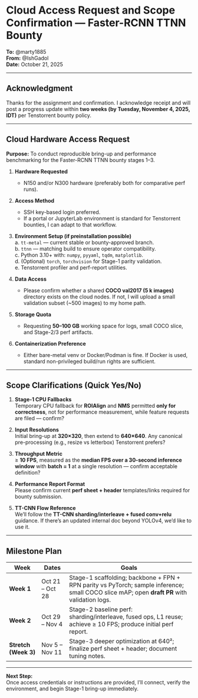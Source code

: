 # Cloud Access Request and Scope Confirmation — Faster-RCNN TTNN Bounty

**To:** @marty1885  
**From:** @IshGadol  
**Date:** October 21, 2025  

---

## Acknowledgment

Thanks for the assignment and confirmation. I acknowledge receipt and will post a progress update within **two weeks (by Tuesday, November 4, 2025, IDT)** per Tenstorrent bounty policy.

---

## Cloud Hardware Access Request

**Purpose:** To conduct reproducible bring-up and performance benchmarking for the Faster-RCNN TTNN bounty stages 1–3.

1. **Hardware Requested**  
   - N150 and/or N300 hardware (preferably both for comparative perf runs).  

2. **Access Method**  
   - SSH key-based login preferred.  
   - If a portal or JupyterLab environment is standard for Tenstorrent bounties, I can adapt to that workflow.  

3. **Environment Setup (if preinstallation possible)**  
   a. `tt-metal` — current stable or bounty-approved branch.  
   b. `ttnn` — matching build to ensure operator compatibility.  
   c. Python 3.10+ with: `numpy`, `pyyaml`, `tqdm`, `matplotlib`.  
   d. (Optional) `torch`, `torchvision` for Stage-1 parity validation.  
   e. Tenstorrent profiler and perf-report utilities.  

4. **Data Access**  
   - Please confirm whether a shared **COCO val2017 (5 k images)** directory exists on the cloud nodes. If not, I will upload a small validation subset (~500 images) to my home path.  

5. **Storage Quota**  
   - Requesting **50–100 GB** working space for logs, small COCO slice, and Stage-2/3 perf artifacts.  

6. **Containerization Preference**  
   - Either bare-metal venv or Docker/Podman is fine. If Docker is used, standard non-privileged build/run rights are sufficient.  

---

## Scope Clarifications (Quick Yes/No)

1. **Stage-1 CPU Fallbacks**  
   Temporary CPU fallback for **ROIAlign** and **NMS** permitted **only for correctness**, not for performance measurement, while feature requests are filed — confirm?  

2. **Input Resolutions**  
   Initial bring-up at **320×320**, then extend to **640×640**. Any canonical pre-processing (e.g., resize vs letterbox) Tenstorrent prefers?  

3. **Throughput Metric**  
   ≥ **10 FPS**, measured as the **median FPS over a 30-second inference window** with **batch = 1** at a single resolution — confirm acceptable definition?  

4. **Performance Report Format**  
   Please confirm current **perf sheet + header** templates/links required for bounty submission.  

5. **TT-CNN Flow Reference**  
   We’ll follow the **TT-CNN sharding/interleave + fused conv+relu** guidance. If there’s an updated internal doc beyond YOLOv4, we’d like to use it.  

---

## Milestone Plan

| Week | Dates | Goals |
|------|--------|-------|
| **Week 1** | Oct 21 – Oct 28 | Stage-1 scaffolding; backbone + FPN + RPN parity vs PyTorch; sample inference; small COCO slice mAP; open **draft PR** with validation logs. |
| **Week 2** | Oct 29 – Nov 4 | Stage-2 baseline perf: sharding/interleave, fused ops, L1 reuse; achieve ≥ 10 FPS; produce initial perf report. |
| **Stretch (Week 3)** | Nov 5 – Nov 11 | Stage-3 deeper optimization at 640²; finalize perf sheet + header; document tuning notes. |

---

**Next Step:**  
Once access credentials or instructions are provided, I’ll connect, verify the environment, and begin Stage-1 bring-up immediately.
